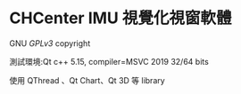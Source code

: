 # CHCenter  IMU 視覺化視窗軟體

GNU *GPLv3* copyright

測試環境:Qt c++ 5.15, compiler=MSVC 2019 32/64 bits

使用 QThread 、Qt Chart、Qt 3D 等 library